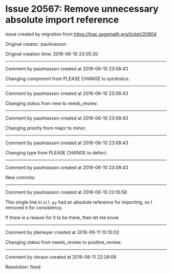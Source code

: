 # Issue 20567: Remove unnecessary absolute import reference

Issue created by migration from https://trac.sagemath.org/ticket/20804

Original creator: paulmasson

Original creation time: 2016-06-10 23:05:20




---

Comment by paulmasson created at 2016-06-10 23:08:43

Changing component from PLEASE CHANGE to symbolics.


---

Comment by paulmasson created at 2016-06-10 23:08:43

Changing status from new to needs_review.


---

Comment by paulmasson created at 2016-06-10 23:08:43

Changing priority from major to minor.


---

Comment by paulmasson created at 2016-06-10 23:08:43

Changing type from PLEASE CHANGE to defect.


---

Comment by paulmasson created at 2016-06-10 23:08:43

New commits:


---

Comment by paulmasson created at 2016-06-10 23:10:58

This single line in `all.py` had an absolute reference for importing, so I removed it for consistency.

If there is a reason for it to be there, then let me know.


---

Comment by jdemeyer created at 2016-06-11 10:10:02

Changing status from needs_review to positive_review.


---

Comment by vbraun created at 2016-06-11 22:28:08

Resolution: fixed
